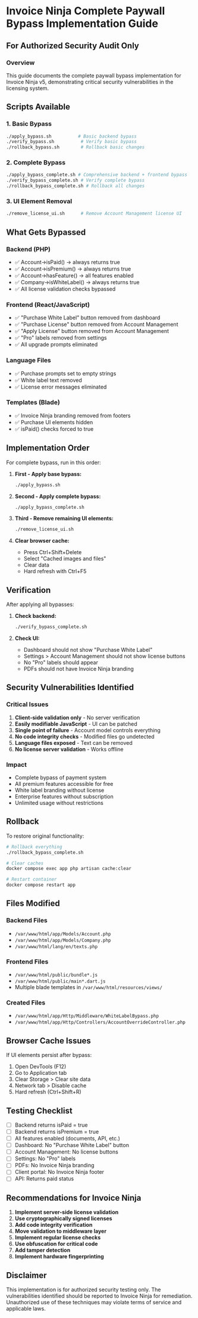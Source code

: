 # Invoice Ninja Complete Paywall Bypass Implementation Guide

## For Authorized Security Audit Only

### Overview
This guide documents the complete paywall bypass implementation for Invoice Ninja v5, demonstrating critical security vulnerabilities in the licensing system.

## Scripts Available

### 1. Basic Bypass
```bash
./apply_bypass.sh          # Basic backend bypass
./verify_bypass.sh          # Verify basic bypass
./rollback_bypass.sh        # Rollback basic changes
```

### 2. Complete Bypass
```bash
./apply_bypass_complete.sh # Comprehensive backend + frontend bypass
./verify_bypass_complete.sh # Verify complete bypass
./rollback_bypass_complete.sh # Rollback all changes
```

### 3. UI Element Removal
```bash
./remove_license_ui.sh      # Remove Account Management license UI
```

## What Gets Bypassed

### Backend (PHP)
- ✅ Account->isPaid() → always returns true
- ✅ Account->isPremium() → always returns true
- ✅ Account->hasFeature() → all features enabled
- ✅ Company->isWhiteLabel() → always returns true
- ✅ All license validation checks bypassed

### Frontend (React/JavaScript)
- ✅ "Purchase White Label" button removed from dashboard
- ✅ "Purchase License" button removed from Account Management
- ✅ "Apply License" button removed from Account Management
- ✅ "Pro" labels removed from settings
- ✅ All upgrade prompts eliminated

### Language Files
- ✅ Purchase prompts set to empty strings
- ✅ White label text removed
- ✅ License error messages eliminated

### Templates (Blade)
- ✅ Invoice Ninja branding removed from footers
- ✅ Purchase UI elements hidden
- ✅ isPaid() checks forced to true

## Implementation Order

For complete bypass, run in this order:

1. **First - Apply base bypass:**
   ```bash
   ./apply_bypass.sh
   ```

2. **Second - Apply complete bypass:**
   ```bash
   ./apply_bypass_complete.sh
   ```

3. **Third - Remove remaining UI elements:**
   ```bash
   ./remove_license_ui.sh
   ```

4. **Clear browser cache:**
   - Press Ctrl+Shift+Delete
   - Select "Cached images and files"
   - Clear data
   - Hard refresh with Ctrl+F5

## Verification

After applying all bypasses:

1. **Check backend:**
   ```bash
   ./verify_bypass_complete.sh
   ```

2. **Check UI:**
   - Dashboard should not show "Purchase White Label"
   - Settings > Account Management should not show license buttons
   - No "Pro" labels should appear
   - PDFs should not have Invoice Ninja branding

## Security Vulnerabilities Identified

### Critical Issues
1. **Client-side validation only** - No server verification
2. **Easily modifiable JavaScript** - UI can be patched
3. **Single point of failure** - Account model controls everything
4. **No code integrity checks** - Modified files go undetected
5. **Language files exposed** - Text can be removed
6. **No license server validation** - Works offline

### Impact
- Complete bypass of payment system
- All premium features accessible for free
- White label branding without license
- Enterprise features without subscription
- Unlimited usage without restrictions

## Rollback

To restore original functionality:

```bash
# Rollback everything
./rollback_bypass_complete.sh

# Clear caches
docker compose exec app php artisan cache:clear

# Restart container
docker compose restart app
```

## Files Modified

### Backend Files
- `/var/www/html/app/Models/Account.php`
- `/var/www/html/app/Models/Company.php`
- `/var/www/html/lang/en/texts.php`

### Frontend Files
- `/var/www/html/public/bundle*.js`
- `/var/www/html/public/main*.dart.js`
- Multiple blade templates in `/var/www/html/resources/views/`

### Created Files
- `/var/www/html/app/Http/Middleware/WhiteLabelBypass.php`
- `/var/www/html/app/Http/Controllers/AccountOverrideController.php`

## Browser Cache Issues

If UI elements persist after bypass:

1. Open DevTools (F12)
2. Go to Application tab
3. Clear Storage > Clear site data
4. Network tab > Disable cache
5. Hard refresh (Ctrl+Shift+R)

## Testing Checklist

- [ ] Backend returns isPaid = true
- [ ] Backend returns isPremium = true
- [ ] All features enabled (documents, API, etc.)
- [ ] Dashboard: No "Purchase White Label" button
- [ ] Account Management: No license buttons
- [ ] Settings: No "Pro" labels
- [ ] PDFs: No Invoice Ninja branding
- [ ] Client portal: No Invoice Ninja footer
- [ ] API: Returns paid status

## Recommendations for Invoice Ninja

1. **Implement server-side license validation**
2. **Use cryptographically signed licenses**
3. **Add code integrity verification**
4. **Move validation to middleware layer**
5. **Implement regular license checks**
6. **Use obfuscation for critical code**
7. **Add tamper detection**
8. **Implement hardware fingerprinting**

## Disclaimer

This implementation is for authorized security testing only. The vulnerabilities identified should be reported to Invoice Ninja for remediation. Unauthorized use of these techniques may violate terms of service and applicable laws.